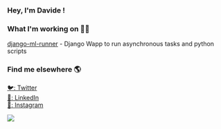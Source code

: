 ### Hey, I'm Davide !

### What I'm working on 👨‍💻

[django-ml-runner](https://github.com/davidepiu14/django-ml-runner) - Django Wapp to run asynchronous tasks and python scripts


### Find me elsewhere 🌎

[🐦: Twitter](https://twitter.com/94Piu) <br>
[💼: LinkedIn](https://www.linkedin.com/in/davide-piu-0ab5a1109/) <br>
[📸: Instagram](https://www.instagram.com/piu.davide/)

![](https://komarev.com/ghpvc/?username=davidepiu14)

